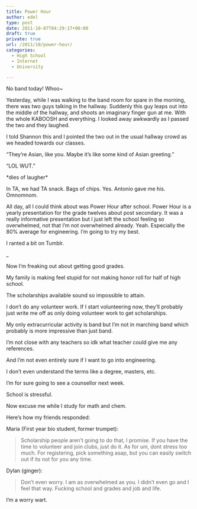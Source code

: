 ```yaml
---
title: Power Hour
author: edel
type: post
date: 2011-10-07T04:29:17+00:00
draft: true
private: true
url: /2011/10/power-hour/
categories:
  - High School
  - Internet
  - University

---
```

No band today! Whoo~

Yesterday, while I was walking to the band room for spare in the morning, there was two guys talking in the hallway. Suddenly this guy leaps out into the middle of the hallway, and shoots an imaginary finger gun at me. With the whole KABOOSH and everything. I looked away awkwardly as I passed the two and they laughed.

I told Shannon this and I pointed the two out in the usual hallway crowd as we headed towards our classes.

“They’re Asian, like you. Maybe it’s like some kind of Asian greeting.”

“LOL WUT.”

\*dies of laugher\*

In TA, we had TA snack. Bags of chips. Yes. Antonio gave me his. Omnomnom.

All day, all I could think about was Power Hour after school. Power Hour is a yearly presentation for the grade twelves about post secondary. It was a really informative presentation but I just left the school feeling so overwhelmed, not that I&#8217;m not overwhelmed already. Yeah. Especially the 80% average for engineering. I&#8217;m going to try my best.

I ranted a bit on Tumblr.

_</p> 

Now I’m freaking out about getting good grades.
  
My family is making feel stupid for not making honor roll for half of high school.
  
The scholarships available sound so impossible to attain.
  
I don’t do any volunteer work. If I start volunteering now, they’ll probably just write me off as only doing volunteer work to get scholarships.
  
My only extracurricular activity is band but I’m not in marching band which probably is more impressive than just band.
  
I’m not close with any teachers so idk what teacher could give me any references.
  
And I’m not even entirely sure if I want to go into engineering.
  
I don’t even understand the terms like a degree, masters, etc.

I’m for sure going to see a counsellor next week.

School is stressful.

Now excuse me while I study for math and chem.</em>

Here&#8217;s how my friends responded:

Maria (First year bio student, former trumpet):

> Scholarship people aren’t going to do that, I promise. If you have the time to volunteer and join clubs, just do it. As for uni, dont stress too much. For registering, pick something asap, but you can easily switch out if its not for you any time.

Dylan (ginger):

> Don’t even worry. I am as overwhelmed as you. I didn’t even go and I feel that way. Fucking school and grades and job and life.

I&#8217;m a worry wart.

<ol class="footnote">
</ol>